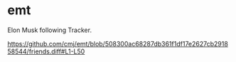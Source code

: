 # emt
Elon Musk following Tracker.

https://github.com/cmj/emt/blob/508300ac68287db361f1df17e2627cb291858544/friends.diff#L1-L50
